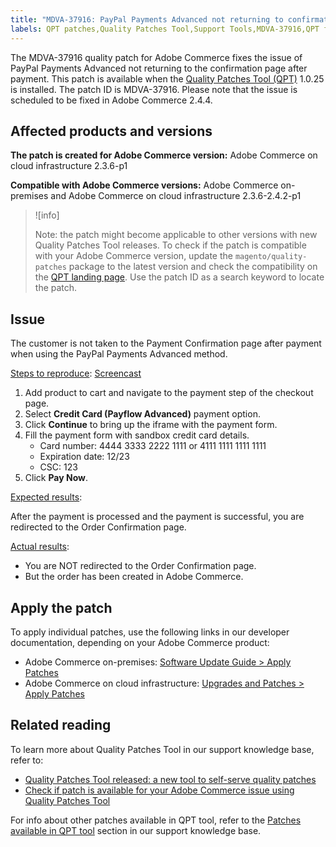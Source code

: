 ```yaml
---
title: "MDVA-37916: PayPal Payments Advanced not returning to confirmation page"
labels: QPT patches,Quality Patches Tool,Support Tools,MDVA-37916,QPT fixes,Magento Commerce,Magento Commerce Cloud,QPT 1.0.25,2.3.6,2.3.6-p1,2.3.7,2.4.0,2.4.0-p1,2.4.1,2.4.1-p1,2.4.2,2.4.2-p1,Adobe Commerce,cloud infrastructure,on-premises,quality patches for Adobe Commerce
---
```


The MDVA-37916 quality patch for Adobe Commerce fixes the issue of PayPal Payments Advanced not returning to the confirmation page after payment. This patch is available when the [Quality Patches Tool (QPT)](https://devdocs.magento.com/guides/v2.4/comp-mgr/patching.html#mqp) 1.0.25 is installed. The patch ID is MDVA-37916. Please note that the issue is scheduled to be fixed in Adobe Commerce 2.4.4.

## Affected products and versions

**The patch is created for Adobe Commerce version:**
Adobe Commerce on cloud infrastructure 2.3.6-p1

**Compatible with Adobe Commerce versions:**
Adobe Commerce on-premises and Adobe Commerce on cloud infrastructure 2.3.6-2.4.2-p1

>![info]
>
 >Note: the patch might become applicable to other versions with new Quality Patches Tool releases. To check if the patch is compatible with your Adobe Commerce version, update the `magento/quality-patches` package to the latest version and check the compatibility on the [QPT landing page](https://devdocs.magento.com/quality-patches/tool.html#patch-grid). Use the patch ID as a search keyword to locate the patch.

## Issue

The customer is not taken to the Payment Confirmation page after payment when using the PayPal Payments Advanced method.

<ins>Steps to reproduce</ins>: [Screencast](https://assets.adobe.com/public/025d479b-5796-4772-6f3d-adc86306a799)

1. Add product to cart and navigate to the payment step of the checkout page.
1. Select **Credit Card (Payflow Advanced)** payment option.
1. Click **Continue** to bring up the iframe with the payment form.
1. Fill the payment form with sandbox credit card details.
    * Card number: 4444 3333 2222 1111 or 4111 1111 1111 1111
    * Expiration date: 12/23
    * CSC: 123
1. Click **Pay Now**.

<ins>Expected results</ins>:  

After the payment is processed and the payment is successful, you are redirected to the Order Confirmation page.

<ins>Actual results</ins>:

* You are NOT redirected to the Order Confirmation page.
* But the order has been created in Adobe Commerce.

## Apply the patch

To apply individual patches, use the following links in our developer documentation, depending on your Adobe Commerce product:

* Adobe Commerce on-premises: [Software Update Guide > Apply Patches](https://devdocs.magento.com/guides/v2.4/comp-mgr/patching/mqp.html)
* Adobe Commerce on cloud infrastructure: [Upgrades and Patches > Apply Patches](https://devdocs.magento.com/cloud/project/project-patch.html)

## Related reading

To learn more about Quality Patches Tool in our support knowledge base, refer to:

* [Quality Patches Tool released: a new tool to self-serve quality patches](https://support.magento.com/hc/en-us/articles/360047139492)
* [Check if patch is available for your Adobe Commerce issue using Quality Patches Tool](https://support.magento.com/hc/en-us/articles/360047125252)

For info about other patches available in QPT tool, refer to the [Patches available in QPT tool](https://support.magento.com/hc/en-us/sections/360010506631-Patches-available-in-QPT-tool-) section in our support knowledge base.
